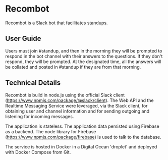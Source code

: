# Recombot

Recombot is a Slack bot that facilitates standups.

## User Guide
Users must join #standup, and then in the morning they will be prompted to respond in the bot channel with their answers to the questions. If they don't respond, they will be prompted. At the designated time, all the answers will be collated and posted in #standup if they are from that morning.

## Technical Details

Recombot is build in node.js using the official Slack client (https://www.npmjs.com/package/@slack/client).
The Web API and the Realtime Messaging Service were leveraged, via the Slack client, for obtaining user and channel information and for sending outgoing and listening for incoming messages. 

The application is stateless. The application data persisted using Firebase as a backend. The node library for Firebase (https://www.npmjs.com/package/firebase) is used to talk to the database.

The service is hosted in Docker in a Digital Ocean 'droplet' and deployed with Docker Compose from Git. 

